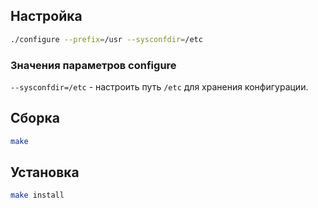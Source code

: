 <package-info :package="package" instsize showsbu2></package-info>

<script>
		new Vue({
		el: '#main',
		data: { package: {} },
		mounted: function () {
				this.getPackage('less');
		},
		methods: {
			getPackage: function(name) {
					getPackage(name)
					.then(response => this.package = response);
			},
		}
  })
</script>

## Настройка

```bash
./configure --prefix=/usr --sysconfdir=/etc
```

### Значения параметров configure
`--sysconfdir=/etc` - настроить путь `/etc` для хранения конфигурации.

## Сборка

```bash
make
```

## Установка

```bash
make install
```
